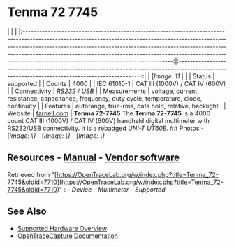 # Tenma 72 7745
| | | |:-----------------------------------------------------------------------------------------------------------------------------------------------------------------------------------------------------------------------------------------------------------------------------------------------------------------------------------------------------------------------------:|:-----------------------------------------------------------------------------------------------------------------------------------------------:| | [*Image: \1* | | | Status | supported | | Counts | 4000 | | IEC 61010-1 | CAT III (1000V) / CAT IV (600V) | | Connectivity | *RS232* / *USB* | | Measurements | voltage, current, resistance, capacitance, frequency, duty cycle, temperature, diode, continuity | | Features | autorange, true-rms, data hold, relative, backlight | | Website | [farnell.com](http://uk.farnell.com/tenma/72-7745/multimeter-digital-hand-held-3999/dp/7430612) | **Tenma 72-7745** The **Tenma 72-7745** is a 4000 count CAT III (1000V) / CAT IV (600V) handheld digital multimeter with RS232/USB connectivity. It is a rebadged *UNI-T UT60E*. ## Photos \-
[*Image: \1*
\-
[*Image: \1*
\-
[*Image: \1*
## Resources \- [Manual](http://www.farnell.com/datasheets/1490819.pdf) \- [Vendor software](http://www.element14.com/community/docs/DOC-28862/l/software-for-tenma-72-7745-farnell-oc-743-0612-software-for-window-7)
Retrieved from "[https://OpenTraceLab.org/w/index.php?title=Tenma_72-7745&oldid=7710](https://OpenTraceLab.org/w/index.php?title=Tenma_72-7745&oldid=7710)"
: \- *Device* \- *Multimeter* \- *Supported*
## See Also
- [Supported Hardware Overview](../supported-hardware.md)
- [OpenTraceCapture Documentation](../../opentracecapture/overview.md)
